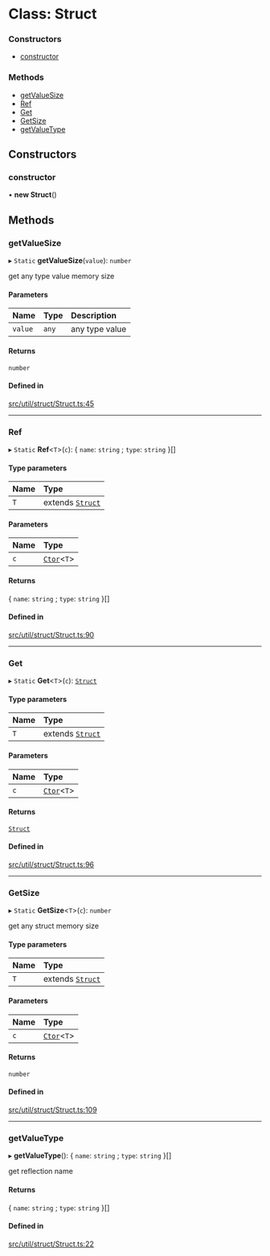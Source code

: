 # Class: Struct

### Constructors

- [constructor](Struct.md#constructor)

### Methods

- [getValueSize](Struct.md#getvaluesize)
- [Ref](Struct.md#ref)
- [Get](Struct.md#get)
- [GetSize](Struct.md#getsize)
- [getValueType](Struct.md#getvaluetype)

## Constructors

### constructor

• **new Struct**()

## Methods

### getValueSize

▸ `Static` **getValueSize**(`value`): `number`

get any type value memory size

#### Parameters

| Name | Type | Description |
| :------ | :------ | :------ |
| `value` | `any` | any type value |

#### Returns

`number`

#### Defined in

[src/util/struct/Struct.ts:45](https://github.com/Orillusion/orillusion/blob/main/src/util/struct/Struct.ts#L45)

___

### Ref

▸ `Static` **Ref**<`T`\>(`c`): { `name`: `string` ; `type`: `string`  }[]

#### Type parameters

| Name | Type |
| :------ | :------ |
| `T` | extends [`Struct`](Struct.md) |

#### Parameters

| Name | Type |
| :------ | :------ |
| `c` | [`Ctor`](../types/Ctor.md)<`T`\> |

#### Returns

{ `name`: `string` ; `type`: `string`  }[]

#### Defined in

[src/util/struct/Struct.ts:90](https://github.com/Orillusion/orillusion/blob/main/src/util/struct/Struct.ts#L90)

___

### Get

▸ `Static` **Get**<`T`\>(`c`): [`Struct`](Struct.md)

#### Type parameters

| Name | Type |
| :------ | :------ |
| `T` | extends [`Struct`](Struct.md) |

#### Parameters

| Name | Type |
| :------ | :------ |
| `c` | [`Ctor`](../types/Ctor.md)<`T`\> |

#### Returns

[`Struct`](Struct.md)

#### Defined in

[src/util/struct/Struct.ts:96](https://github.com/Orillusion/orillusion/blob/main/src/util/struct/Struct.ts#L96)

___

### GetSize

▸ `Static` **GetSize**<`T`\>(`c`): `number`

get any struct memory size

#### Type parameters

| Name | Type |
| :------ | :------ |
| `T` | extends [`Struct`](Struct.md) |

#### Parameters

| Name | Type |
| :------ | :------ |
| `c` | [`Ctor`](../types/Ctor.md)<`T`\> |

#### Returns

`number`

#### Defined in

[src/util/struct/Struct.ts:109](https://github.com/Orillusion/orillusion/blob/main/src/util/struct/Struct.ts#L109)

___

### getValueType

▸ **getValueType**(): { `name`: `string` ; `type`: `string`  }[]

get reflection name

#### Returns

{ `name`: `string` ; `type`: `string`  }[]

#### Defined in

[src/util/struct/Struct.ts:22](https://github.com/Orillusion/orillusion/blob/main/src/util/struct/Struct.ts#L22)
